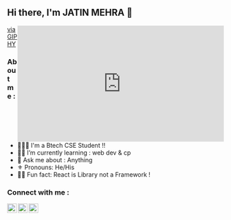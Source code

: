 ## Hi there, I'm JATIN MEHRA 👋 

<!-- <img align="right" width=420px alt="GIF" src="https://giphy.com/gifs/volleyball-pg87nWVeAQ6Ag"  height="250"/> -->
<iframe align="right" src="https://giphy.com/embed/pg87nWVeAQ6Ag" width="480" height="270" frameBorder="0" class="giphy-embed" allowFullScreen></iframe><p><a href="https://giphy.com/gifs/volleyball-pg87nWVeAQ6Ag">via GIPHY</a></p>


### About me :

- 👨🏻‍🎓 I'm a Btech CSE Student !! 
- 🐱‍💻 I’m currently learning : web dev & cp
- 💬 Ask me about : Anything
- ⚜ Pronouns: He/His
- 🐱‍🚀 Fun fact: React is Library not a Framework !


### Connect with me :

[<img align="left" alt="JATIN | LinkedIn" width="22px" src="https://www.linkedin.com/favicon.ico"/>][linkedin]
[<img align="left" alt="JATIN | Instagram" width="22px" src="https://www.instagram.com/favicon.ico" />][instagram]
[<img align="left" alt="JATIN | Gmail" width="22px" src="https://ssl.gstatic.com/ui/v1/icons/mail/rfr/gmail.ico" />](mailto:mehrajatin142002@gmail.com) 




[instagram]: https://www.instagram.com/jatin6911
[linkedin]: https://www.linkedin.com/in/jatin-mehra-9a5392211


<!-- ![gif](https://media.giphy.com/media/KX81UwrGWMbGH0WvWR/giphy.gif) -->
